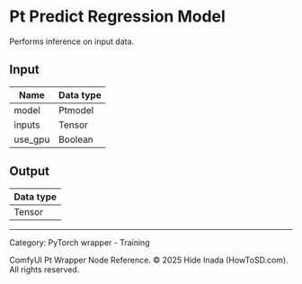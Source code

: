 # Pt Predict Regression Model
Performs inference on input data.

## Input
| Name | Data type |
|---|---|
| model | Ptmodel |
| inputs | Tensor |
| use_gpu | Boolean |

## Output
| Data type |
|---|
| Tensor |

<HR>
Category: PyTorch wrapper - Training

ComfyUI Pt Wrapper Node Reference. © 2025 Hide Inada (HowToSD.com). All rights reserved.
